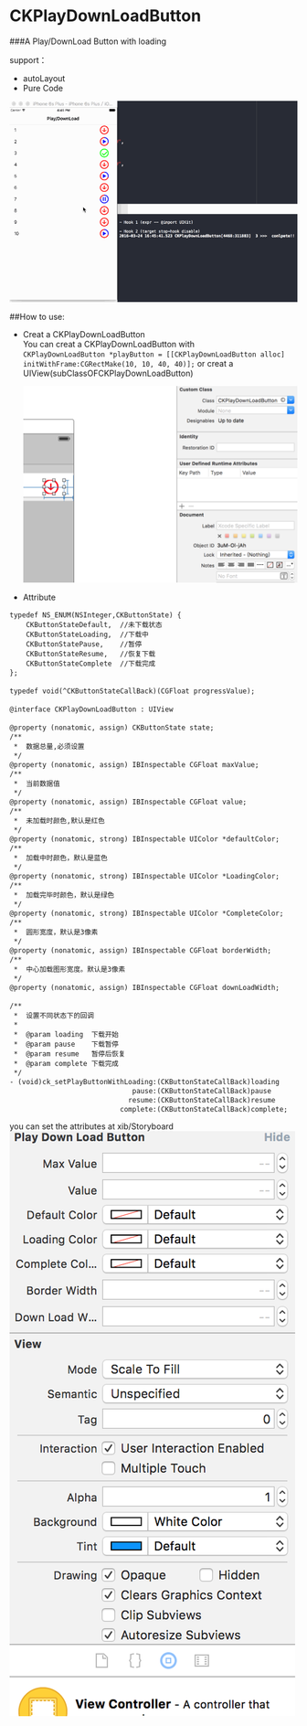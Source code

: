 # CKPlayDownLoadButton

###A Play/DownLoad Button with loading

support：
  
* autoLayout
* Pure Code


![](https://raw.githubusercontent.com/Yck-Dakucha/CKPlayDownLoadButton/master/Picture/Demo.gif)

##How to use:

* Creat a CKPlayDownLoadButton  
	You can creat a CKPlayDownLoadButton with  
	`CKPlayDownLoadButton *playButton = [[CKPlayDownLoadButton alloc] initWithFrame:CGRectMake(10, 10, 40, 40)];`
	or  creat a UIView(subClassOFCKPlayDownLoadButton)   
	
	![](https://raw.githubusercontent.com/Yck-Dakucha/CKPlayDownLoadButton/master/Picture/creatWithXib.png)  
	
* Attribute  

```
typedef NS_ENUM(NSInteger,CKButtonState) {
    CKButtonStateDefault,  //未下载状态
    CKButtonStateLoading,  //下载中
    CKButtonStatePause,    //暂停
    CKButtonStateResume,   //恢复下载
    CKButtonStateComplete  //下载完成
};

typedef void(^CKButtonStateCallBack)(CGFloat progressValue);

@interface CKPlayDownLoadButton : UIView

@property (nonatomic, assign) CKButtonState state;
/**
 *  数据总量,必须设置
 */
@property (nonatomic, assign) IBInspectable CGFloat maxValue;
/**
 *  当前数据值
 */
@property (nonatomic, assign) IBInspectable CGFloat value;
/**
 *  未加载时颜色,默认是红色
 */
@property (nonatomic, strong) IBInspectable UIColor *defaultColor;
/**
 *  加载中时颜色，默认是蓝色
 */
@property (nonatomic, strong) IBInspectable UIColor *LoadingColor;
/**
 *  加载完毕时颜色，默认是绿色
 */
@property (nonatomic, strong) IBInspectable UIColor *CompleteColor;
/**
 *  圆形宽度，默认是3像素
 */
@property (nonatomic, assign) IBInspectable CGFloat borderWidth;
/**
 *  中心加载图形宽度。默认是3像素
 */
@property (nonatomic, assign) IBInspectable CGFloat downLoadWidth;

/**
 *  设置不同状态下的回调
 *
 *  @param loading  下载开始
 *  @param pause    下载暂停
 *  @param resume   暂停后恢复
 *  @param complete 下载完成
 */
- (void)ck_setPlayButtonWithLoading:(CKButtonStateCallBack)loading
                              pause:(CKButtonStateCallBack)pause
                             resume:(CKButtonStateCallBack)resume
                           complete:(CKButtonStateCallBack)complete;

```  
you can set the attributes at xib/Storyboard  
![](https://raw.githubusercontent.com/Yck-Dakucha/CKPlayDownLoadButton/master/Picture/attributes.png)
